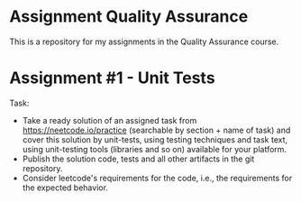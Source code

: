 # Assignment Quality Assurance

This is a repository for my assignments in the Quality Assurance course.

# Assignment #1 - Unit Tests 
Task:
- Take a ready solution of an assigned task from https://neetcode.io/practice (searchable by section + name of task) and cover this solution by unit-tests, using testing techniques and task text, using unit-testing tools (libraries and so on) available for your platform.
- Publish the solution code, tests and all other artifacts in the git repository.
- Consider leetcode's requirements for the code, i.e., the requirements for the expected behavior.
